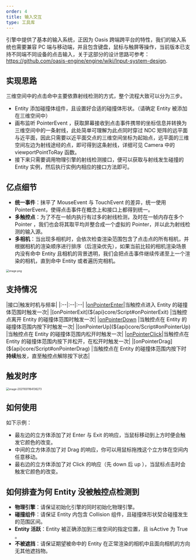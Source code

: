 ```yaml
---
order: 4
title: 输入交互
type: 工具库
---
```


引擎中提供了基本的输入系统，正因为 Oasis 跨端跨平台的特性，我们的输入系统也需要兼容 PC 端与移动端，并且包含键盘，鼠标与触屏等操作，当前版本已支持不同端不同设备的点击输入，关于这部分的设计思路可参考：https://github.com/oasis-engine/engine/wiki/Input-system-design.

## 实现思路
三维空间中的点击命中主要依靠射线检测的方式，整个流程大致可以分为三步。
- Entity 添加碰撞体组件，且设置好合适的碰撞体形状。（请确定 Entity 被添加在三维空间中）
- 画布监听 PointerEvent ，获取屏幕接收到点击事件携带的坐标信息并转换为三维空间中的一条射线，此处简单可理解为此点同时穿过 NDC 矩阵的远平面与近平面，因此只需要以近平面交点的三维空间坐标为起始点，远平面的三维空间左边为射线途经的点，即可得到这条射线，详细可见 Camera 中的 viewportPointToRay 函数。
- 接下来只需要调用物理引擎的射线检测接口，便可以获取与射线发生碰撞的 Entity 实例，然后执行实例内相应的接口方法即可。

## 亿点细节
- **统一事件**：抹平了 MouseEvent 与 TouchEvent 的差异，统一使用 PointerEvent，使得点击事件在概念上和接口上都得到统一。
- **多触控点**：为了不在一帧内执行有过多的射线检测，及时在一帧内存在多个 Pointer ，我们也会将其取平均并整合成一个虚拟的 Pointer，并以此为射线检测的输入源。
- **多相机**：当出现多相机时，会依次检查渲染范围包含了点击点的所有相机，并根据相机的渲染顺序进行排序（后渲染优先），如果当前比较的相机渲染场景内没有命中 Entity 且相机的背景透明，我们会把点击事件继续传递至上一个渲染的相机，直到命中 Entity 或者遍历完相机。

<img src="https://gw.alipayobjects.com/mdn/rms_7c464e/afts/img/A*Y2DIRb1yJEEAAAAAAAAAAAAAARQnAQ" alt="image.png" style="zoom:50%;" />

## 支持情况
|接口|触发时机与频率|
|:--|:--|:--|
|[onPointerEnter](${api}core/Script#onPointerEnter)|当触控点进入 Entity 的碰撞体范围时触发一次|
|[onPointerExit](${api}core/Script#onPointerExit) |当触控点离开 Entity 的碰撞体范围时触发一次|
|[onPointerDown](${api}core/Script#onPointerDown) |当触控点在 Entity 的碰撞体范围内按下时触发一次|
|[onPointerUp](${api}core/Script#onPointerUp)   |当触控点在 Entity 的碰撞体范围内松开时触发一次|
|[onPointerClick](${api}core/Script#onPointerClick)|当触控点在 Entity 的碰撞体范围内按下并松开，在松开时触发一次|
|[onPointerDrag](${api}core/Script#onPointerDrag) |当触控点在 Entity 的碰撞体范围内按下时**持续**触发，直至触控点解除按下状态|

## 触发时序

<img src="https://gw.alipayobjects.com/zos/OasisHub/33174f90-104d-44cf-8905-8af54e6c19a7/image-20211001164136273.png" alt="image-20211001164136273" style="zoom:50%;" />

## 如何使用

如下示例：
- 最左边的立方体添加了对 Enter 与 Exit 的响应，当鼠标移动到上方时便会触发它颜色的改变。
- 中间的立方体添加了对 Drag 的响应，你可以用鼠标拖拽这个立方体在空间内任意移动。
- 最右边的立方体添加了对 Click 的响应（先 down 后 up ），当鼠标点击时会触发它颜色的改变。

<playground src="input-pointer.ts"></playground>

## 如何排查为何 Entity 没被触控点检测到
- **物理引擎**：请保证初始化引擎的同时初始化物理引擎。
- **碰撞组件**：请保证 Entity 内包含 Collision 组件，且碰撞体形状契合碰撞发生的范围区间。
- **Entity 活跃**：Entity 被正确添加到三维空间的指定位置，且 isActive 为 True 。
- **不被遮挡**：请保证期望被命中的 Entity 在正常渲染的相机中且面向相机的方向无其他遮挡物。
